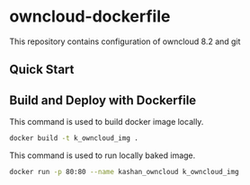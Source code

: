 # owncloud-dockerfile
This repository contains configuration of owncloud 8.2 and git

## Quick Start


## Build and Deploy with Dockerfile

This command is used to build docker image locally.

``` bash
docker build -t k_owncloud_img .
```

This command is used to run locally baked image.

``` bash
docker run -p 80:80 --name kashan_owncloud k_owncloud_img
```